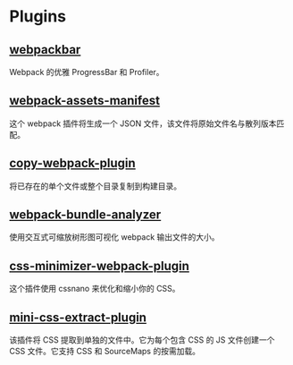 # Plugins

## [webpackbar](https://github.com/unjs/webpackbar)

Webpack 的优雅 ProgressBar 和 Profiler。

## [webpack-assets-manifest](https://github.com/webdeveric/webpack-assets-manifest)

这个 webpack 插件将生成一个 JSON 文件，该文件将原始文件名与散列版本匹配。

## [copy-webpack-plugin](https://github.com/webpack-contrib/copy-webpack-plugin)

将已存在的单个文件或整个目录复制到构建目录。

## [webpack-bundle-analyzer](https://github.com/webpack-contrib/webpack-bundle-analyzer)

使用交互式可缩放树形图可视化 webpack 输出文件的大小。

## [css-minimizer-webpack-plugin](https://github.com/webpack-contrib/css-minimizer-webpack-plugin)

这个插件使用 cssnano 来优化和缩小你的 CSS。

## [mini-css-extract-plugin](https://github.com/webpack-contrib/mini-css-extract-plugin)

该插件将 CSS 提取到单独的文件中。它为每个包含 CSS 的 JS 文件创建一个 CSS 文件。它支持 CSS 和 SourceMaps 的按需加载。
